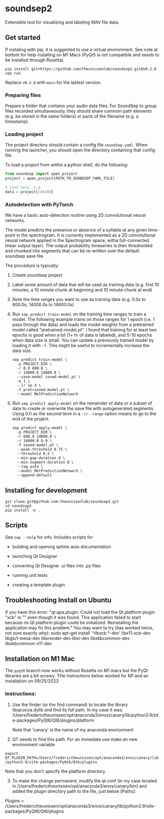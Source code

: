 # soundsep2

Extensible tool for visualizing and labeling WAV file data.

## Get started

If instaling with pip, it is suggested to use a virtual environment. See note at bottom for help installing on M1 Macs (PyQt5 is not compatible and needs to be installed through Rosetta).

```
pip install git+https://github.com/theunissenlab/soundsep2.git@v0.2.0
sep run
```

Replace `v0.2.0` with `main` for the lastest version.

### Preparing files

Prepare a folder that contains your audio data files. For SoundSep to group files recorded simultaneously, they should share common path elements (e.g. be stored in the same folders) or parts of the filename (e.g. a timestamp).

### Loading project

The project directory should contain a config file `soundsep.yaml`. When running the launcher, you should open the directory containing that config file.

To load a project from within a python shell, do the following:

```python
from soundsep import open_project
project = open_project(PATH_TO_SOUNDSEP_YAML_FILE)

# Load data, e.g.
data = project[:44100]
```

### Autodetection with PyTorch

We have a basic auto-detection routine using 2D convolutional neural networks.

The model predicts the presence or absence of a syllable at any given time-point in the spectrogram. It is currently implemented as a 2D convolutional neural network applied in the Spectrogram space, witha  full-connected linear output layer). The output probability timeseries is then thresholded and chunked into segments that can be re-written over the default soundsep save file.

The procedure is typically:

1. Create soundsep project

2. Label some amount of data that will be used as training data (e.g. first 10 minutes, a 10 minute chunk at beginning and 10 minute chunk at end)

3. Note the time ranges you want to use as training data (e.g. 0.0s to 600.0s, 14000.0s to 14600.0s)

4. Run `sep predict train-model` on the training time ranges to train a model. The following example trains on those ranges for 1 epoch (i.e. 1 pass through the data) and loads the model weights from a pretrained model called "pretrained-model.pt". I found that training for at least two epochs is good when a lot (1+ hr of data is labeled), and 5-10 epochs when data size is small. You can update a previously trained model by loading it with `-f`. This might be useful to incrementally increase the data size.

    ```shell
    sep predict train-model \
      -p PROJECT_DIR \
      -r 0.0 600.0 \
      -r 14000.0 14600.0 \
      --save-model saved-model.pt \
      -e 1 \
      --lr 1e-3 \
      -f pretrained-model.pt \
      --model MelPredictionNetwork
    ```

5. Run `sep predict apply-model` on the remainder of data or a subset of data to create or overwrite the save file with autogenerated segments. Using 0.0 as the second term in a `-r/--range` option means to go to the end of the project

    ```shell
    sep predict apply-model \
      -p PROJECT_DIR \
      -r 600.0 14000.0 \
      -r 14600.0 0.0 \
      -f saved-model.pt \
      --peak-threshold 0.75 \
      --threshold 0.5 \
      --min-gap-duration 8 \
      --min-segment-duration 8 \
      --tag auto \
      --model MelPredictionNetwork \
      --append-default
    ```

## Installing for development

```
git clone git@github.com:theunissenlab/soundsep2.git
cd soundsep2
pip install -e .
```

## Scripts

See `sep --help` for info. Includes scripts for

* building and opening sphinx auto documentation

* launching Qt Designer

* converting Qt Designer .ui files into .py files

* running unit tests

* creating a template plugin

## Troubleshooting Install on Ubuntu

If you have this error: "qt.qpa.plugin: Could not load the Qt platform plugin "xcb" in "" even though it was found.
This application failed to start because no Qt platform plugin could be initialized. Reinstalling the application may fix this problem."
You may want to try (has worked twice, not sure exactly why):
sudo apt-get install '^libxcb.*-dev' libx11-xcb-dev libglu1-mesa-dev libxrender-dev libxi-dev libxkbcommon-dev libxkbcommon-x11-dev

## Installation on M1 Mac

The `pyqt6` branch now works without Rosetta on M1 macs but the PyQt libraries are a bit screwy.  THe instructions below worked for M1 and an installation on 09/25/2023

### Instructions:

1. Use the finder (or the find command) to locate the library libqcocoa.dylib and find its full path. In my case it was:
   /Users/frederictheunissen/opt/anaconda3/envs/canary/lib/python3.9/site-packages/PyQt6/Qt6/plugins/platform

   Note that 'canary' is the name of my anaconda environment 

2. QT needs to find this path. For an immedate use make an new environment variable 

`export QT_PLUGIN_PATH=/Users/frederictheunissen/opt/anaconda3/envs/canary/lib/python3.9/site-packages/PyQt6/Qt6/plugins`

Note that you don't specify the platform directory.

3. To make the change permanent, modify the qt.conf (in my case located in /Users/frederictheunissen/opt/anaconda3/envs/canary/bin) and added the plugin directory path to the file, just below [Paths]:

Plugins = /Users/frederictheunissen/opt/anaconda3/envs/canary/lib/python3.9/site-packages/PyQt6/Qt6/plugins
